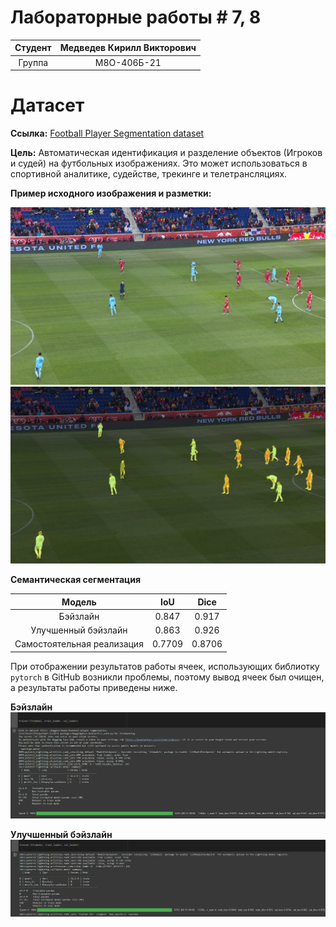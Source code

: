 # Лабораторные работы # 7, 8

| Студент   | Медведев Кирилл Викторович   |
|:-----------:|:-----------:|
| Группа    | М8О-406Б-21    |

# Датасет

**Ссылка:** [Football Player Segmentation dataset](https://www.kaggle.com/discussions/getting-started/401717)

**Цель:** Автоматическая идентификация и разделение объектов (Игроков и судей) на футбольных изображениях. Это может использоваться в спортивной аналитике, судействе, трекинге и телетрансляциях.

**Пример исходного изображения и разметки:**

![img](img/img.png)
![mask](img/mask.png)

**Семантическая сегментация**

| Модель   | IoU | Dice |
|:-----------:|:-----------:|:------:|
| Бэйзлайн  |  0.847   | 0.917 |
| Улучшенный бэйзлайн  |  0.863   | 0.926 |
| Самостоятельная реализация | 0.7709 | 0.8706 |

При отображении результатов работы ячеек, использующих библиотку `pytorch` в GitHub возникли проблемы, поэтому вывод ячеек был очищен, а результаты работы приведены ниже.

**Бэйзлайн**
![baseline](img/baseline.png)

**Улучшенный бэйзлайн**
![baseline](img/better_baseline.png)

